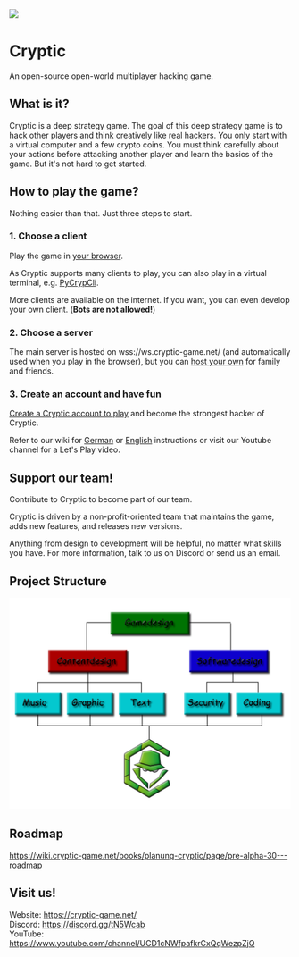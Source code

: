 <img src="https://user-images.githubusercontent.com/44207756/154739724-679a58f9-32ef-43e0-9cbc-a99fc4fb5d5e.png" width="1000" />

# Cryptic

An open-source open-world multiplayer hacking game.

## What is it?

Cryptic is a deep strategy game. The goal of this deep strategy game is to hack other players and think creatively like real hackers. You only start with a virtual computer and a few crypto coins. You must think carefully about your actions before attacking another player and learn the basics of the game. But it's not hard to get started.  

## How to play the game?

Nothing easier than that. Just three steps to start.

### 1. Choose a client

Play the game in [your browser](https://play.cryptic-game.net/).  

As Cryptic supports many clients to play, you can also play in a virtual terminal, e.g. [PyCrypCli](https://github.com/Defelo/PyCrypCli).  

More clients are available on the internet. If you want, you can even develop your own client. (**Bots are not allowed!**)  

### 2. Choose a server

The main server is hosted on wss://ws.cryptic-game.net/ (and automatically used when you play in the browser), but you can [host your own](https://github.com/cryptic-game/server) for family and friends.

### 3. Create an account and have fun

[Create a Cryptic account to play](https://play.cryptic-game.net/signup) and become the strongest hacker of Cryptic.  

Refer to our wiki for [German](https://wiki.cryptic-game.net/books/spielanleitung) or [English](https://wiki.cryptic-game.net/books/game-manual) instructions or visit our Youtube channel for a Let's Play video.

## Support our team!

Contribute to Cryptic to become part of our team.

Cryptic is driven by a non-profit-oriented team that maintains the game, adds new features, and releases new versions.

Anything from design to development will be helpful, no matter what skills you have. For more information, talk to us on Discord or send us an email.

## Project Structure

![project structure](https://raw.githubusercontent.com/cryptic-game/graphics/master/wallpaper/ablauf.png)

## Roadmap

https://wiki.cryptic-game.net/books/planung-cryptic/page/pre-alpha-30---roadmap

## Visit us!
Website: https://cryptic-game.net/  
Discord: https://discord.gg/tN5Wcab  
YouTube: https://www.youtube.com/channel/UCD1cNWfpafkrCxQqWezpZjQ
